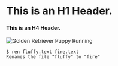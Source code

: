 # This is an H1 Header.

#### This is an H4 Header.

![Golden Retriever Puppy Running](https://www.petplace.com/static/34b93d6fa8ec8aa3cdfd706fa8585f98/c85e8/shutterstock_1555613531.png)
```
$ ren fluffy.text fire.text
Renames the file "fluffy" to "fire"
```
